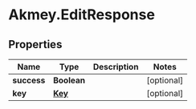 # Akmey.EditResponse

## Properties
Name | Type | Description | Notes
------------ | ------------- | ------------- | -------------
**success** | **Boolean** |  | [optional] 
**key** | [**Key**](Key.md) |  | [optional] 


